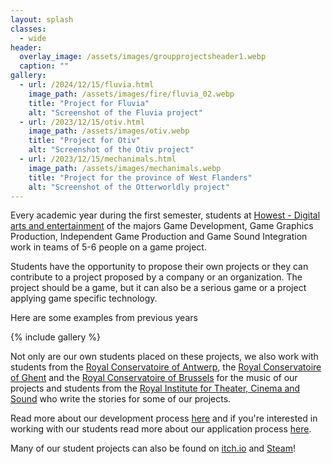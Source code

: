 ```yaml
---
layout: splash
classes:
  - wide
header:
  overlay_image: /assets/images/groupprojectsheader1.webp
  caption: ""
gallery:
  - url: /2024/12/15/fluvia.html
    image_path: /assets/images/fire/fluvia_02.webp
    title: "Project for Fluvia"
    alt: "Screenshot of the Fluvia project"
  - url: /2023/12/15/otiv.html
    image_path: /assets/images/otiv.webp
    title: "Project for Otiv"
    alt: "Screenshot of the Otiv project"
  - url: /2023/12/15/mechanimals.html
    image_path: /assets/images/mechanimals.webp
    title: "Project for the province of West Flanders"
    alt: "Screenshot of the Otterworldly project"
---
```


Every academic year during the first semester, students at [Howest - Digital arts and entertainment](https://www.digitalartsandentertainment.be/) of the majors Game Development, Game Graphics Production, Independent Game Production and Game Sound Integration work in teams of 5-6 people on a game project.

Students have the opportunity to propose their own projects or they can contribute to a project proposed by a company or an organization. The project should be a game, but it can also be a serious game or a project applying game specific technology.

Here are some examples from previous years

{% include gallery %}

Not only are our own students placed on these projects, we also work with students from the [Royal Conservatoire of Antwerp](https://www.ap-arts.be/en/royal-conservatoire-antwerp), the [Royal Conservatoire of Ghent](https://schoolofartsgent.be/en) and the [Royal Conservatoire of Brussels](https://www.conservatoire.be/en/) for the music of our projects and students from the [Royal Institute for Theater, Cinema and Sound](https://www.ritcs.be/nl/) who write the stories for some of our projects.

Read more about our development process [here](process.html) and if you're interested in working with our students read more about our application process [here](apply.html).

Many of our student projects can also be found on [itch.io](https://digitalartsentertainment.itch.io/) and [Steam](https://store.steampowered.com/publisher/dae)!






